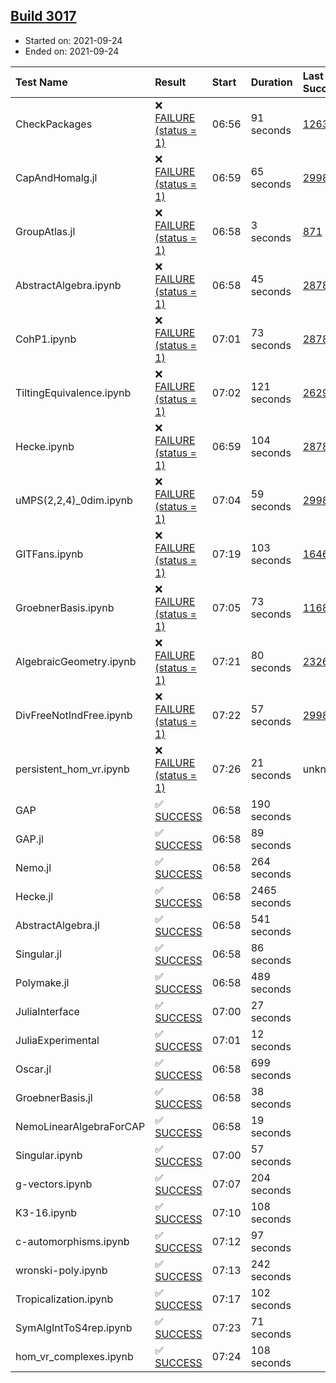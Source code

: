 ## [Build 3017](https://oscarci.mathematik.uni-kl.de/job/oscar-stable/3017/)

* Started on: 2021-09-24
* Ended on: 2021-09-24

| Test Name    | Result | Start | Duration | Last Success | First Failure |
|:-------------|:-------|:------|:---------|:-------------|:--------------|
| CheckPackages | ❌ [FAILURE (status = 1)](https://oscarci.mathematik.uni-kl.de/job/oscar-stable/3017/artifact/logs/build-3017/CheckPackages.log) | 06:56 | 91 seconds | [1263](https://oscarci.mathematik.uni-kl.de/job/oscar-stable/1263/) | [1264](https://oscarci.mathematik.uni-kl.de/job/oscar-stable/1264/) |
| CapAndHomalg.jl | ❌ [FAILURE (status = 1)](https://oscarci.mathematik.uni-kl.de/job/oscar-stable/3017/artifact/logs/build-3017/CapAndHomalg.jl.log) | 06:59 | 65 seconds | [2998](https://oscarci.mathematik.uni-kl.de/job/oscar-stable/2998/) | [2999](https://oscarci.mathematik.uni-kl.de/job/oscar-stable/2999/) |
| GroupAtlas.jl | ❌ [FAILURE (status = 1)](https://oscarci.mathematik.uni-kl.de/job/oscar-stable/3017/artifact/logs/build-3017/GroupAtlas.jl.log) | 06:58 | 3 seconds | [871](https://oscarci.mathematik.uni-kl.de/job/oscar-stable/871/) | [872](https://oscarci.mathematik.uni-kl.de/job/oscar-stable/872/) |
| AbstractAlgebra.ipynb | ❌ [FAILURE (status = 1)](https://oscarci.mathematik.uni-kl.de/job/oscar-stable/3017/artifact/logs/build-3017/AbstractAlgebra.ipynb.log) | 06:58 | 45 seconds | [2878](https://oscarci.mathematik.uni-kl.de/job/oscar-stable/2878/) | [2879](https://oscarci.mathematik.uni-kl.de/job/oscar-stable/2879/) |
| CohP1.ipynb | ❌ [FAILURE (status = 1)](https://oscarci.mathematik.uni-kl.de/job/oscar-stable/3017/artifact/logs/build-3017/CohP1.ipynb.log) | 07:01 | 73 seconds | [2878](https://oscarci.mathematik.uni-kl.de/job/oscar-stable/2878/) | [2879](https://oscarci.mathematik.uni-kl.de/job/oscar-stable/2879/) |
| TiltingEquivalence.ipynb | ❌ [FAILURE (status = 1)](https://oscarci.mathematik.uni-kl.de/job/oscar-stable/3017/artifact/logs/build-3017/TiltingEquivalence.ipynb.log) | 07:02 | 121 seconds | [2629](https://oscarci.mathematik.uni-kl.de/job/oscar-stable/2629/) | [2630](https://oscarci.mathematik.uni-kl.de/job/oscar-stable/2630/) |
| Hecke.ipynb | ❌ [FAILURE (status = 1)](https://oscarci.mathematik.uni-kl.de/job/oscar-stable/3017/artifact/logs/build-3017/Hecke.ipynb.log) | 06:59 | 104 seconds | [2878](https://oscarci.mathematik.uni-kl.de/job/oscar-stable/2878/) | [2879](https://oscarci.mathematik.uni-kl.de/job/oscar-stable/2879/) |
| uMPS(2,2,4)_0dim.ipynb | ❌ [FAILURE (status = 1)](https://oscarci.mathematik.uni-kl.de/job/oscar-stable/3017/artifact/logs/build-3017/uMPS-2-2-4-_0dim.ipynb.log) | 07:04 | 59 seconds | [2998](https://oscarci.mathematik.uni-kl.de/job/oscar-stable/2998/) | [2999](https://oscarci.mathematik.uni-kl.de/job/oscar-stable/2999/) |
| GITFans.ipynb | ❌ [FAILURE (status = 1)](https://oscarci.mathematik.uni-kl.de/job/oscar-stable/3017/artifact/logs/build-3017/GITFans.ipynb.log) | 07:19 | 103 seconds | [1646](https://oscarci.mathematik.uni-kl.de/job/oscar-stable/1646/) | [1647](https://oscarci.mathematik.uni-kl.de/job/oscar-stable/1647/) |
| GroebnerBasis.ipynb | ❌ [FAILURE (status = 1)](https://oscarci.mathematik.uni-kl.de/job/oscar-stable/3017/artifact/logs/build-3017/GroebnerBasis.ipynb.log) | 07:05 | 73 seconds | [1168](https://oscarci.mathematik.uni-kl.de/job/oscar-stable/1168/) | [1169](https://oscarci.mathematik.uni-kl.de/job/oscar-stable/1169/) |
| AlgebraicGeometry.ipynb | ❌ [FAILURE (status = 1)](https://oscarci.mathematik.uni-kl.de/job/oscar-stable/3017/artifact/logs/build-3017/AlgebraicGeometry.ipynb.log) | 07:21 | 80 seconds | [2326](https://oscarci.mathematik.uni-kl.de/job/oscar-stable/2326/) | [2327](https://oscarci.mathematik.uni-kl.de/job/oscar-stable/2327/) |
| DivFreeNotIndFree.ipynb | ❌ [FAILURE (status = 1)](https://oscarci.mathematik.uni-kl.de/job/oscar-stable/3017/artifact/logs/build-3017/DivFreeNotIndFree.ipynb.log) | 07:22 | 57 seconds | [2998](https://oscarci.mathematik.uni-kl.de/job/oscar-stable/2998/) | [2999](https://oscarci.mathematik.uni-kl.de/job/oscar-stable/2999/) |
| persistent_hom_vr.ipynb | ❌ [FAILURE (status = 1)](https://oscarci.mathematik.uni-kl.de/job/oscar-stable/3017/artifact/logs/build-3017/persistent_hom_vr.ipynb.log) | 07:26 | 21 seconds | unknown | unknown |
| GAP | ✅ [SUCCESS](https://oscarci.mathematik.uni-kl.de/job/oscar-stable/3017/artifact/logs/build-3017/GAP.log) | 06:58 | 190 seconds |  |  |
| GAP.jl | ✅ [SUCCESS](https://oscarci.mathematik.uni-kl.de/job/oscar-stable/3017/artifact/logs/build-3017/GAP.jl.log) | 06:58 | 89 seconds |  |  |
| Nemo.jl | ✅ [SUCCESS](https://oscarci.mathematik.uni-kl.de/job/oscar-stable/3017/artifact/logs/build-3017/Nemo.jl.log) | 06:58 | 264 seconds |  |  |
| Hecke.jl | ✅ [SUCCESS](https://oscarci.mathematik.uni-kl.de/job/oscar-stable/3017/artifact/logs/build-3017/Hecke.jl.log) | 06:58 | 2465 seconds |  |  |
| AbstractAlgebra.jl | ✅ [SUCCESS](https://oscarci.mathematik.uni-kl.de/job/oscar-stable/3017/artifact/logs/build-3017/AbstractAlgebra.jl.log) | 06:58 | 541 seconds |  |  |
| Singular.jl | ✅ [SUCCESS](https://oscarci.mathematik.uni-kl.de/job/oscar-stable/3017/artifact/logs/build-3017/Singular.jl.log) | 06:58 | 86 seconds |  |  |
| Polymake.jl | ✅ [SUCCESS](https://oscarci.mathematik.uni-kl.de/job/oscar-stable/3017/artifact/logs/build-3017/Polymake.jl.log) | 06:58 | 489 seconds |  |  |
| JuliaInterface | ✅ [SUCCESS](https://oscarci.mathematik.uni-kl.de/job/oscar-stable/3017/artifact/logs/build-3017/JuliaInterface.log) | 07:00 | 27 seconds |  |  |
| JuliaExperimental | ✅ [SUCCESS](https://oscarci.mathematik.uni-kl.de/job/oscar-stable/3017/artifact/logs/build-3017/JuliaExperimental.log) | 07:01 | 12 seconds |  |  |
| Oscar.jl | ✅ [SUCCESS](https://oscarci.mathematik.uni-kl.de/job/oscar-stable/3017/artifact/logs/build-3017/Oscar.jl.log) | 06:58 | 699 seconds |  |  |
| GroebnerBasis.jl | ✅ [SUCCESS](https://oscarci.mathematik.uni-kl.de/job/oscar-stable/3017/artifact/logs/build-3017/GroebnerBasis.jl.log) | 06:58 | 38 seconds |  |  |
| NemoLinearAlgebraForCAP | ✅ [SUCCESS](https://oscarci.mathematik.uni-kl.de/job/oscar-stable/3017/artifact/logs/build-3017/NemoLinearAlgebraForCAP.log) | 06:58 | 19 seconds |  |  |
| Singular.ipynb | ✅ [SUCCESS](https://oscarci.mathematik.uni-kl.de/job/oscar-stable/3017/artifact/logs/build-3017/Singular.ipynb.log) | 07:00 | 57 seconds |  |  |
| g-vectors.ipynb | ✅ [SUCCESS](https://oscarci.mathematik.uni-kl.de/job/oscar-stable/3017/artifact/logs/build-3017/g-vectors.ipynb.log) | 07:07 | 204 seconds |  |  |
| K3-16.ipynb | ✅ [SUCCESS](https://oscarci.mathematik.uni-kl.de/job/oscar-stable/3017/artifact/logs/build-3017/K3-16.ipynb.log) | 07:10 | 108 seconds |  |  |
| c-automorphisms.ipynb | ✅ [SUCCESS](https://oscarci.mathematik.uni-kl.de/job/oscar-stable/3017/artifact/logs/build-3017/c-automorphisms.ipynb.log) | 07:12 | 97 seconds |  |  |
| wronski-poly.ipynb | ✅ [SUCCESS](https://oscarci.mathematik.uni-kl.de/job/oscar-stable/3017/artifact/logs/build-3017/wronski-poly.ipynb.log) | 07:13 | 242 seconds |  |  |
| Tropicalization.ipynb | ✅ [SUCCESS](https://oscarci.mathematik.uni-kl.de/job/oscar-stable/3017/artifact/logs/build-3017/Tropicalization.ipynb.log) | 07:17 | 102 seconds |  |  |
| SymAlgIntToS4rep.ipynb | ✅ [SUCCESS](https://oscarci.mathematik.uni-kl.de/job/oscar-stable/3017/artifact/logs/build-3017/SymAlgIntToS4rep.ipynb.log) | 07:23 | 71 seconds |  |  |
| hom_vr_complexes.ipynb | ✅ [SUCCESS](https://oscarci.mathematik.uni-kl.de/job/oscar-stable/3017/artifact/logs/build-3017/hom_vr_complexes.ipynb.log) | 07:24 | 108 seconds |  |  |
